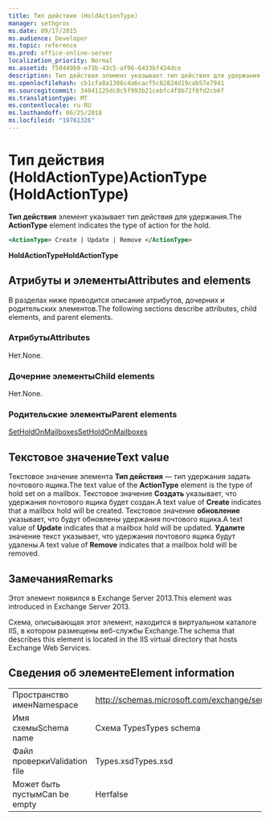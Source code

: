 ```yaml
---
title: Тип действия (HoldActionType)
manager: sethgros
ms.date: 09/17/2015
ms.audience: Developer
ms.topic: reference
ms.prod: office-online-server
localization_priority: Normal
ms.assetid: f50449b9-e73b-43c5-af96-6433bf434dce
description: Тип действия элемент указывает тип действия для удержания.
ms.openlocfilehash: cb1cfa8a1306c4a6cacf5c82824d19cab57e7941
ms.sourcegitcommit: 34041125dc8c5f993b21cebfc4f8b72f0fd2cb6f
ms.translationtype: MT
ms.contentlocale: ru-RU
ms.lasthandoff: 06/25/2018
ms.locfileid: "19761326"
---
```

# <a name="actiontype-holdactiontype"></a><span data-ttu-id="b8943-103">Тип действия (HoldActionType)</span><span class="sxs-lookup"><span data-stu-id="b8943-103">ActionType (HoldActionType)</span></span>

<span data-ttu-id="b8943-104">**Тип действия** элемент указывает тип действия для удержания.</span><span class="sxs-lookup"><span data-stu-id="b8943-104">The **ActionType** element indicates the type of action for the hold.</span></span> 
  
```XML
<ActionType> Create | Update | Remove </ActionType>
```

 <span data-ttu-id="b8943-105">**HoldActionType**</span><span class="sxs-lookup"><span data-stu-id="b8943-105">**HoldActionType**</span></span>
## <a name="attributes-and-elements"></a><span data-ttu-id="b8943-106">Атрибуты и элементы</span><span class="sxs-lookup"><span data-stu-id="b8943-106">Attributes and elements</span></span>

<span data-ttu-id="b8943-107">В разделах ниже приводится описание атрибутов, дочерних и родительских элементов.</span><span class="sxs-lookup"><span data-stu-id="b8943-107">The following sections describe attributes, child elements, and parent elements.</span></span>
  
### <a name="attributes"></a><span data-ttu-id="b8943-108">Атрибуты</span><span class="sxs-lookup"><span data-stu-id="b8943-108">Attributes</span></span>

<span data-ttu-id="b8943-109">Нет.</span><span class="sxs-lookup"><span data-stu-id="b8943-109">None.</span></span>
  
### <a name="child-elements"></a><span data-ttu-id="b8943-110">Дочерние элементы</span><span class="sxs-lookup"><span data-stu-id="b8943-110">Child elements</span></span>

<span data-ttu-id="b8943-111">Нет.</span><span class="sxs-lookup"><span data-stu-id="b8943-111">None.</span></span>
  
### <a name="parent-elements"></a><span data-ttu-id="b8943-112">Родительские элементы</span><span class="sxs-lookup"><span data-stu-id="b8943-112">Parent elements</span></span>

[<span data-ttu-id="b8943-113">SetHoldOnMailboxes</span><span class="sxs-lookup"><span data-stu-id="b8943-113">SetHoldOnMailboxes</span></span>](setholdonmailboxes.md)
  
## <a name="text-value"></a><span data-ttu-id="b8943-114">Текстовое значение</span><span class="sxs-lookup"><span data-stu-id="b8943-114">Text value</span></span>

<span data-ttu-id="b8943-115">Текстовое значение элемента **Тип действия** — тип удержания задать почтового ящика.</span><span class="sxs-lookup"><span data-stu-id="b8943-115">The text value of the **ActionType** element is the type of hold set on a mailbox.</span></span> <span data-ttu-id="b8943-116">Текстовое значение **Создать** указывает, что удержания почтового ящика будет создан.</span><span class="sxs-lookup"><span data-stu-id="b8943-116">A text value of **Create** indicates that a mailbox hold will be created.</span></span> <span data-ttu-id="b8943-117">Текстовое значение **обновление** указывает, что будут обновлены удержания почтового ящика.</span><span class="sxs-lookup"><span data-stu-id="b8943-117">A text value of **Update** indicates that a mailbox hold will be updated.</span></span> <span data-ttu-id="b8943-118">**Удалите** значение текст указывает, что удержания почтового ящика будут удалены.</span><span class="sxs-lookup"><span data-stu-id="b8943-118">A text value of **Remove** indicates that a mailbox hold will be removed.</span></span> 
  
## <a name="remarks"></a><span data-ttu-id="b8943-119">Замечания</span><span class="sxs-lookup"><span data-stu-id="b8943-119">Remarks</span></span>

<span data-ttu-id="b8943-120">Этот элемент появился в Exchange Server 2013.</span><span class="sxs-lookup"><span data-stu-id="b8943-120">This element was introduced in Exchange Server 2013.</span></span>
  
<span data-ttu-id="b8943-121">Схема, описывающая этот элемент, находится в виртуальном каталоге IIS, в котором размещены веб-службы Exchange.</span><span class="sxs-lookup"><span data-stu-id="b8943-121">The schema that describes this element is located in the IIS virtual directory that hosts Exchange Web Services.</span></span>
  
## <a name="element-information"></a><span data-ttu-id="b8943-122">Сведения об элементе</span><span class="sxs-lookup"><span data-stu-id="b8943-122">Element information</span></span>

|||
|:-----|:-----|
|<span data-ttu-id="b8943-123">Пространство имен</span><span class="sxs-lookup"><span data-stu-id="b8943-123">Namespace</span></span>  <br/> |http://schemas.microsoft.com/exchange/services/2006/types  <br/> |
|<span data-ttu-id="b8943-124">Имя схемы</span><span class="sxs-lookup"><span data-stu-id="b8943-124">Schema name</span></span>  <br/> |<span data-ttu-id="b8943-125">Схема Types</span><span class="sxs-lookup"><span data-stu-id="b8943-125">Types schema</span></span>  <br/> |
|<span data-ttu-id="b8943-126">Файл проверки</span><span class="sxs-lookup"><span data-stu-id="b8943-126">Validation file</span></span>  <br/> |<span data-ttu-id="b8943-127">Types.xsd</span><span class="sxs-lookup"><span data-stu-id="b8943-127">Types.xsd</span></span>  <br/> |
|<span data-ttu-id="b8943-128">Может быть пустым</span><span class="sxs-lookup"><span data-stu-id="b8943-128">Can be empty</span></span>  <br/> |<span data-ttu-id="b8943-129">Нет</span><span class="sxs-lookup"><span data-stu-id="b8943-129">false</span></span>  <br/> |
   

